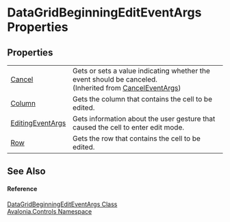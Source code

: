 # DataGridBeginningEditEventArgs Properties




## Properties
<table>
<tr>
<td><a href="https://learn.microsoft.com/dotnet/api/system.componentmodel.canceleventargs.cancel" target="_blank" rel="noopener noreferrer">Cancel</a></td>
<td>Gets or sets a value indicating whether the event should be canceled.<br />(Inherited from <a href="https://learn.microsoft.com/dotnet/api/system.componentmodel.canceleventargs" target="_blank" rel="noopener noreferrer">CancelEventArgs</a>)</td>
</tr>
<tr>
<td><a href="P_Avalonia_Controls_DataGridBeginningEditEventArgs_Column">Column</a></td>
<td>Gets the column that contains the cell to be edited.</td>
</tr>
<tr>
<td><a href="P_Avalonia_Controls_DataGridBeginningEditEventArgs_EditingEventArgs">EditingEventArgs</a></td>
<td>Gets information about the user gesture that caused the cell to enter edit mode.</td>
</tr>
<tr>
<td><a href="P_Avalonia_Controls_DataGridBeginningEditEventArgs_Row">Row</a></td>
<td>Gets the row that contains the cell to be edited.</td>
</tr>
</table>

## See Also


#### Reference
<a href="T_Avalonia_Controls_DataGridBeginningEditEventArgs">DataGridBeginningEditEventArgs Class</a>  
<a href="N_Avalonia_Controls">Avalonia.Controls Namespace</a>  
